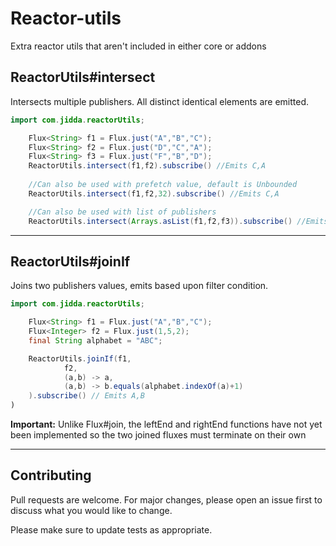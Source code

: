 # Reactor-utils
Extra reactor utils that aren't included in either core or addons

## ReactorUtils#intersect

Intersects multiple publishers. All distinct identical elements are emitted.

```Java
import com.jidda.reactorUtils;

	Flux<String> f1 = Flux.just("A","B","C");
	Flux<String> f2 = Flux.just("D","C","A");
	Flux<String> f3 = Flux.just("F","B","D");
	ReactorUtils.intersect(f1,f2).subscribe() //Emits C,A
   
	//Can also be used with prefetch value, default is Unbounded
	ReactorUtils.intersect(f1,f2,32).subscribe() //Emits C,A

	//Can also be used with list of publishers
	ReactorUtils.intersect(Arrays.asList(f1,f2,f3)).subscribe() //Emits C,A,B,D
```

---

## ReactorUtils#joinIf

Joins two publishers values, emits based upon filter condition.

```Java
import com.jidda.reactorUtils;

    Flux<String> f1 = Flux.just("A","B","C");
    Flux<Integer> f2 = Flux.just(1,5,2);
    final String alphabet = "ABC";

    ReactorUtils.joinIf(f1,
            f2,
            (a,b) -> a,
            (a,b) -> b.equals(alphabet.indexOf(a)+1)
    ).subscribe() // Emits A,B
)
```

**Important:**
Unlike Flux#join, the leftEnd and rightEnd functions have not yet been implemented so the two joined fluxes must terminate on their own

---

## Contributing
Pull requests are welcome. For major changes, please open an issue first to discuss what you would like to change.

Please make sure to update tests as appropriate.
